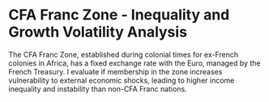 # CFA Franc Zone - Inequality and Growth Volatility Analysis

The CFA Franc Zone, established during colonial times for ex-French colonies in Africa, has a fixed exchange rate with the Euro, managed by the French Treasury. I evaluate if membership in the zone increases vulnerability to external economic shocks, leading to higher income inequality and instability than non-CFA Franc nations. 
